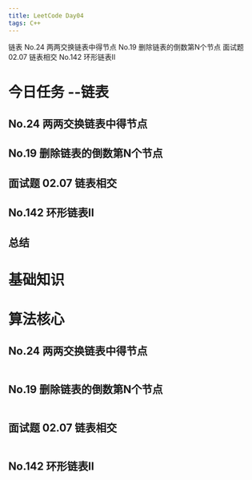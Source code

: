 ```yaml
---
title: LeetCode Day04
tags: C++
---
```

链表    No.24 两两交换链表中得节点    No.19 删除链表的倒数第N个节点    面试题 02.07 链表相交    No.142 环形链表Ⅱ
<!--more-->
# 今日任务 --链表
## No.24 两两交换链表中得节点
## No.19 删除链表的倒数第N个节点
## 面试题 02.07 链表相交
## No.142 环形链表Ⅱ 
## 总结

# 基础知识
# 算法核心
## No.24 两两交换链表中得节点
```cpp

```

## No.19 删除链表的倒数第N个节点
```cpp

```

## 面试题 02.07 链表相交
```cpp

```

## No.142 环形链表Ⅱ
```cpp

```


